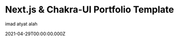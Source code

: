 ---
title: Next.js & Chakra-UI Portfolio Template
github: https://github.com/imadatyatalah/nextjs-chakra-ui-portfolio-template
demo: https://portfolio-boilerplate-nextjs.vercel.app/
license: null
author: imad atyat alah
author_link: ''
author_twitter: ImadAtyat
date: 2021-04-29T00:00:00.000Z
ssg:
  - Next
cms: null
css: null
archetype:
  - Portfolio
description: Next.js & Chakra-UI portfolio template.
draft: false
publish_date: '2021-02-19T14:51:39Z'
update_date: '2022-02-10T11:29:02Z'
github_star: 83
github_fork: 16
---